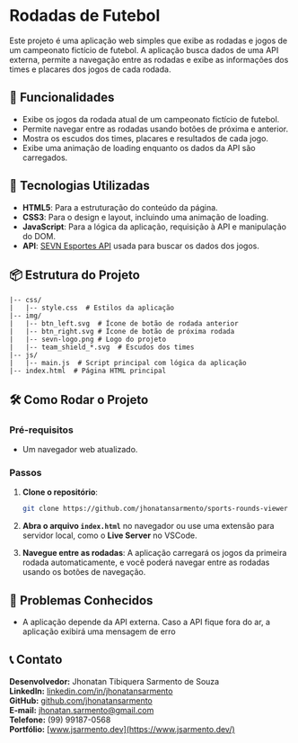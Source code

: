 # Rodadas de Futebol

Este projeto é uma aplicação web simples que exibe as rodadas e jogos de um campeonato fictício de futebol. A aplicação busca dados de uma API externa, permite a navegação entre as rodadas e exibe as informações dos times e placares dos jogos de cada rodada.

## 📝 Funcionalidades

- Exibe os jogos da rodada atual de um campeonato fictício de futebol.
- Permite navegar entre as rodadas usando botões de próxima e anterior.
- Mostra os escudos dos times, placares e resultados de cada jogo.
- Exibe uma animação de loading enquanto os dados da API são carregados.

## 🚀 Tecnologias Utilizadas

- **HTML5**: Para a estruturação do conteúdo da página.
- **CSS3**: Para o design e layout, incluindo uma animação de loading.
- **JavaScript**: Para a lógica da aplicação, requisição à API e manipulação do DOM.
- **API**: [SEVN Esportes API](https://sevn-pleno-esportes.deno.dev/) usada para buscar os dados dos jogos.

## 📦 Estrutura do Projeto

```
|-- css/
|   |-- style.css  # Estilos da aplicação
|-- img/
|   |-- btn_left.svg  # Ícone de botão de rodada anterior
|   |-- btn_right.svg # Ícone de botão de próxima rodada
|   |-- sevn-logo.png # Logo do projeto
|   |-- team_shield_*.svg  # Escudos dos times
|-- js/
|   |-- main.js  # Script principal com lógica da aplicação
|-- index.html  # Página HTML principal
```

## 🛠️ Como Rodar o Projeto

### Pré-requisitos

- Um navegador web atualizado.

### Passos

1. **Clone o repositório**:

   ```bash
   git clone https://github.com/jhonatansarmento/sports-rounds-viewer
   ```

2. **Abra o arquivo `index.html`** no navegador ou use uma extensão para servidor local, como o **Live Server** no VSCode.

3. **Navegue entre as rodadas**: A aplicação carregará os jogos da primeira rodada automaticamente, e você poderá navegar entre as rodadas usando os botões de navegação.

## 🐛 Problemas Conhecidos

- A aplicação depende da API externa. Caso a API fique fora do ar, a aplicação exibirá uma mensagem de erro

## 📞 Contato

**Desenvolvedor:** Jhonatan Tibiquera Sarmento de Souza  
**LinkedIn:** [linkedin.com/in/jhonatansarmento](https://www.linkedin.com/in/jhonatansarmento)  
**GitHub:** [github.com/jhonatansarmento](https://github.com/jhonatansarmento)  
**E-mail:** jhonatan.sarmento@gmail.com  
**Telefone:** (99) 99187-0568  
**Portfólio:** [www.jsarmento.dev](https://www.jsarmento.dev/)

